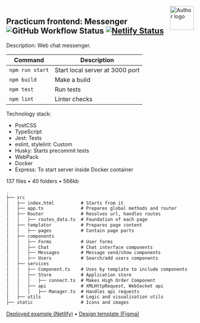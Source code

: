<!-- https://github.com/mrHoft/middle.messenger.praktikum.yandex -->

<img align="right" width="64" height="64" title="Author logo" src="http://daytec.ru/img/Ranjy-96.svg">

## Practicum frontend: Messenger ![GitHub Workflow Status](https://img.shields.io/github/actions/workflow/status/mrHoft/middle.messenger.praktikum.yandex/tests.yml) [![Netlify Status](https://api.netlify.com/api/v1/badges/fdd7d98d-0b8e-4a26-a36c-87dfe5f27e61/deploy-status)](https://pet-chat.netlify.app)

Description: Web chat messenger.

| Command | Description |
| --- | --- |
| `npm run start` | Start local server at 3000 port |
| `npm build`     | Make a build |
| `npm test`      | Run tests |
| `npm lint`      | Linter checks |

Technology stack:
- PostCSS
- TypeScript
- Jest: Tests
- eslint, stylelint: Custom
- Husky: Starts precommit tests
- WebPack
- Docker
- Express: To start server inside Docker container

137 files • 40 folders • 566kb

```markdown
.
├── src
│   ├── index.html          # Starts from it
│   ├── app.ts              # Prepares global methods and router
│   ├── Router              # Resolves url, handles routes
│   │   ├── routes_data.ts  # Foundation of each page
│   ├── templator           # Prepares page content
│   │   ├── pages           # Contain page parts
│   ├── components
│   │   ├── Forms           # User forms
│   │   ├── Chat            # Chat interface components
│   │   ├── Messages        # Message send/show components
│   │   ├── Users           # Search/add users components
│   ├── services
│   │   ├── Component.ts    # Uses by template to include components
│   │   ├── Store           # Application store
│   │   │   ├── connect.ts  # Makes High Order Component
│   │   ├── api             # XMLHttpRequest, WebSocket api
│   │   │   ├── Manager.ts  # Handles api requests
│   ├── utils               # Logic and visualisation utils
├── static                  # Icons and images
```

[Deployed example (Netlify)](https://pet-chat.netlify.app)
•
[Design template (Figma)](https://www.figma.com/file/YpmQ1mBlTXOh3uZrmnVP44/Chat_tempate)
